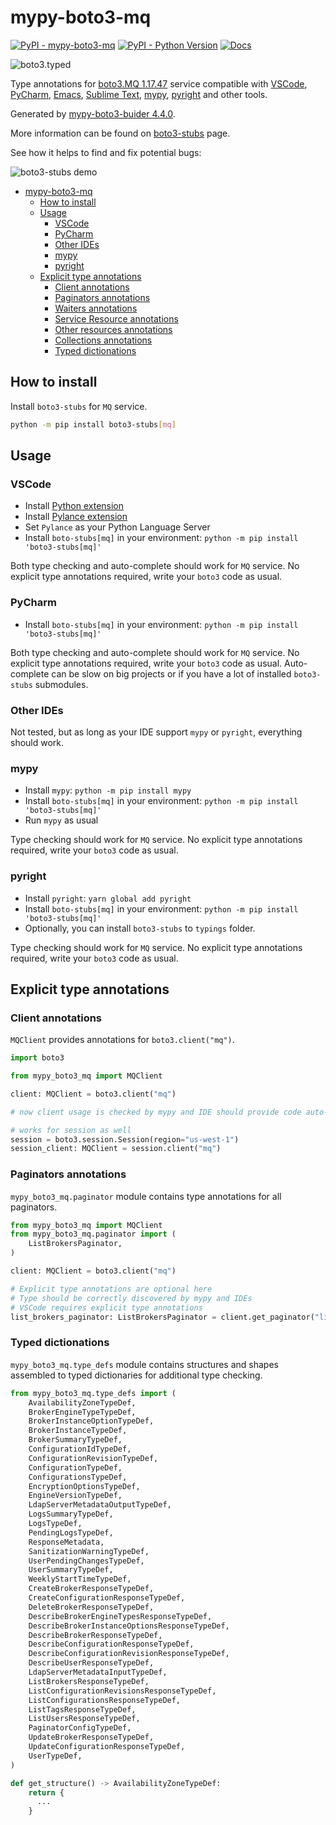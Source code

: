 # mypy-boto3-mq

[![PyPI - mypy-boto3-mq](https://img.shields.io/pypi/v/mypy-boto3-mq.svg?color=blue)](https://pypi.org/project/mypy-boto3-mq)
[![PyPI - Python Version](https://img.shields.io/pypi/pyversions/mypy-boto3-mq.svg?color=blue)](https://pypi.org/project/mypy-boto3-mq)
[![Docs](https://img.shields.io/readthedocs/mypy-boto3-builder.svg?color=blue)](https://mypy-boto3-builder.readthedocs.io/)

![boto3.typed](https://github.com/vemel/mypy_boto3_builder/raw/master/logo.png)

Type annotations for
[boto3.MQ 1.17.47](https://boto3.amazonaws.com/v1/documentation/api/1.17.47/reference/services/mq.html#MQ) service
compatible with
[VSCode](https://code.visualstudio.com/),
[PyCharm](https://www.jetbrains.com/pycharm/),
[Emacs](https://www.gnu.org/software/emacs/),
[Sublime Text](https://www.sublimetext.com/),
[mypy](https://github.com/python/mypy),
[pyright](https://github.com/microsoft/pyright)
and other tools.

Generated by [mypy-boto3-buider 4.4.0](https://github.com/vemel/mypy_boto3_builder).

More information can be found on [boto3-stubs](https://pypi.org/project/boto3-stubs/) page.

See how it helps to find and fix potential bugs:

![boto3-stubs demo](https://github.com/vemel/mypy_boto3_builder/raw/master/demo.gif)

- [mypy-boto3-mq](#mypy-boto3-mq)
  - [How to install](#how-to-install)
  - [Usage](#usage)
    - [VSCode](#vscode)
    - [PyCharm](#pycharm)
    - [Other IDEs](#other-ides)
    - [mypy](#mypy)
    - [pyright](#pyright)
  - [Explicit type annotations](#explicit-type-annotations)
    - [Client annotations](#client-annotations)
    - [Paginators annotations](#paginators-annotations)
    - [Waiters annotations](#waiters-annotations)
    - [Service Resource annotations](#service-resource-annotations)
    - [Other resources annotations](#other-resources-annotations)
    - [Collections annotations](#collections-annotations)
    - [Typed dictionations](#typed-dictionations)

## How to install

Install `boto3-stubs` for `MQ` service.

```bash
python -m pip install boto3-stubs[mq]
```

## Usage

### VSCode

- Install [Python extension](https://marketplace.visualstudio.com/items?itemName=ms-python.python)
- Install [Pylance extension](https://marketplace.visualstudio.com/items?itemName=ms-python.vscode-pylance)
- Set `Pylance` as your Python Language Server
- Install `boto-stubs[mq]` in your environment: `python -m pip install 'boto3-stubs[mq]'`

Both type checking and auto-complete should work for `MQ` service.
No explicit type annotations required, write your `boto3` code as usual.

### PyCharm

- Install `boto-stubs[mq]` in your environment: `python -m pip install 'boto3-stubs[mq]'`

Both type checking and auto-complete should work for `MQ` service.
No explicit type annotations required, write your `boto3` code as usual.
Auto-complete can be slow on big projects or if you have a lot of installed `boto3-stubs` submodules.

### Other IDEs

Not tested, but as long as your IDE support `mypy` or `pyright`, everything should work.

### mypy

- Install `mypy`: `python -m pip install mypy`
- Install `boto-stubs[mq]` in your environment: `python -m pip install 'boto3-stubs[mq]'`
- Run `mypy` as usual

Type checking should work for `MQ` service.
No explicit type annotations required, write your `boto3` code as usual.

### pyright

- Install `pyright`: `yarn global add pyright`
- Install `boto-stubs[mq]` in your environment: `python -m pip install 'boto3-stubs[mq]'`
- Optionally, you can install `boto3-stubs` to `typings` folder.

Type checking should work for `MQ` service.
No explicit type annotations required, write your `boto3` code as usual.

## Explicit type annotations

### Client annotations

`MQClient` provides annotations for `boto3.client("mq")`.

```python
import boto3

from mypy_boto3_mq import MQClient

client: MQClient = boto3.client("mq")

# now client usage is checked by mypy and IDE should provide code auto-complete

# works for session as well
session = boto3.session.Session(region="us-west-1")
session_client: MQClient = session.client("mq")
```

### Paginators annotations

`mypy_boto3_mq.paginator` module contains type annotations for all paginators.

```python
from mypy_boto3_mq import MQClient
from mypy_boto3_mq.paginator import (
    ListBrokersPaginator,
)

client: MQClient = boto3.client("mq")

# Explicit type annotations are optional here
# Type should be correctly discovered by mypy and IDEs
# VSCode requires explicit type annotations
list_brokers_paginator: ListBrokersPaginator = client.get_paginator("list_brokers")
```







### Typed dictionations

`mypy_boto3_mq.type_defs` module contains structures and shapes assembled
to typed dictionaries for additional type checking.

```python
from mypy_boto3_mq.type_defs import (
    AvailabilityZoneTypeDef,
    BrokerEngineTypeTypeDef,
    BrokerInstanceOptionTypeDef,
    BrokerInstanceTypeDef,
    BrokerSummaryTypeDef,
    ConfigurationIdTypeDef,
    ConfigurationRevisionTypeDef,
    ConfigurationTypeDef,
    ConfigurationsTypeDef,
    EncryptionOptionsTypeDef,
    EngineVersionTypeDef,
    LdapServerMetadataOutputTypeDef,
    LogsSummaryTypeDef,
    LogsTypeDef,
    PendingLogsTypeDef,
    ResponseMetadata,
    SanitizationWarningTypeDef,
    UserPendingChangesTypeDef,
    UserSummaryTypeDef,
    WeeklyStartTimeTypeDef,
    CreateBrokerResponseTypeDef,
    CreateConfigurationResponseTypeDef,
    DeleteBrokerResponseTypeDef,
    DescribeBrokerEngineTypesResponseTypeDef,
    DescribeBrokerInstanceOptionsResponseTypeDef,
    DescribeBrokerResponseTypeDef,
    DescribeConfigurationResponseTypeDef,
    DescribeConfigurationRevisionResponseTypeDef,
    DescribeUserResponseTypeDef,
    LdapServerMetadataInputTypeDef,
    ListBrokersResponseTypeDef,
    ListConfigurationRevisionsResponseTypeDef,
    ListConfigurationsResponseTypeDef,
    ListTagsResponseTypeDef,
    ListUsersResponseTypeDef,
    PaginatorConfigTypeDef,
    UpdateBrokerResponseTypeDef,
    UpdateConfigurationResponseTypeDef,
    UserTypeDef,
)

def get_structure() -> AvailabilityZoneTypeDef:
    return {
      ...
    }
```
